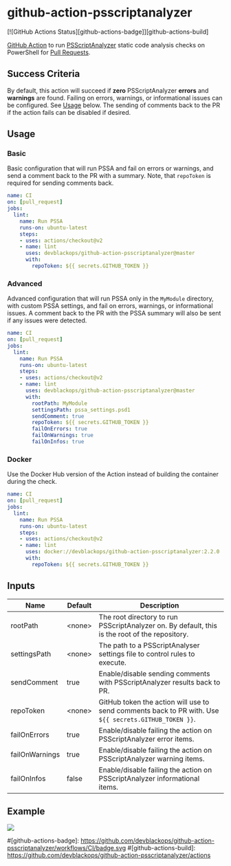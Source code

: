 # github-action-psscriptanalyzer

[![GitHub Actions Status][github-actions-badge]][github-actions-build]

[GitHub Action](https://github.com/features/actions) to run [PSScriptAnalyzer](https://github.com/PowerShell/PSScriptAnalyzer) static code analysis checks on PowerShell for [Pull Requests](https://help.github.com/articles/about-pull-requests/).

## Success Criteria

By default, this action will succeed if **zero** PSScriptAnalyzer **errors** and **warnings** are found.
Failing on errors, warnings, or informational issues can be configured. See [Usage](#Usage) below.
The sending of comments back to the PR if the action fails can be disabled if desired.

## Usage

### Basic

Basic configuration that will run PSSA and fail on errors or warnings, and send a comment back to the PR with a summary.
Note, that `repoToken` is required for sending comments back.

```yaml
name: CI
on: [pull_request]
jobs:
  lint:
    name: Run PSSA
    runs-on: ubuntu-latest
    steps:
    - uses: actions/checkout@v2
    - name: lint
      uses: devblackops/github-action-psscriptanalyzer@master
      with:
        repoToken: ${{ secrets.GITHUB_TOKEN }}
```

### Advanced

Advanced configuration that will run PSSA only in the `MyModule` directory, with custom PSSA settings, and fail on errors, warnings, or informational issues.
A comment back to the PR with the PSSA summary will also be sent if any issues were detected.

```yaml
name: CI
on: [pull_request]
jobs:
  lint:
    name: Run PSSA
    runs-on: ubuntu-latest
    steps:
    - uses: actions/checkout@v2
    - name: lint
      uses: devblackops/github-action-psscriptanalyzer@master
      with:
        rootPath: MyModule
        settingsPath: pssa_settings.psd1
        sendComment: true
        repoToken: ${{ secrets.GITHUB_TOKEN }}
        failOnErrors: true
        failOnWarnings: true
        failOnInfos: true
```

### Docker

Use the Docker Hub version of the Action instead of building the container during the check.

```yaml
name: CI
on: [pull_request]
jobs:
  lint:
    name: Run PSSA
    runs-on: ubuntu-latest
    steps:
    - uses: actions/checkout@v2
    - name: lint
      uses: docker://devblackops/github-action-psscriptanalyzer:2.2.0
      with:
        repoToken: ${{ secrets.GITHUB_TOKEN }}
```

## Inputs

| Name | Default | Description |
|------|---------|-------------|
| rootPath       | \<none>  | The root directory to run PSScriptAnalyzer on. By default, this is the root of the repository.
| settingsPath   | \<none>  | The path to a PSScriptAnalyser settings file to control rules to execute.
| sendComment    | true  | Enable/disable sending comments with PSScriptAnalyzer results back to PR.
| repoToken      | \<none>  | GitHub token the action will use to send comments back to PR with. Use `${{ secrets.GITHUB_TOKEN }}`.
| failOnErrors   | true  | Enable/disable failing the action on PSScriptAnalyzer error items.
| failOnWarnings | true  | Enable/disable failing the action on PSScriptAnalyzer warning items.
| failOnInfos    | false | Enable/disable failing the action on PSScriptAnalyzer informational items.

## Example

![](media/example.png)

#[github-actions-badge]: https://github.com/devblackops/github-action-psscriptanalyzer/workflows/CI/badge.svg
#[github-actions-build]: https://github.com/devblackops/github-action-psscriptanalyzer/actions
